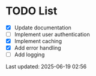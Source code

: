 # TODO List

- [x] Update documentation
- [ ] Implement user authentication
- [x] Implement caching
- [x] Add error handling
- [ ] Add logging

Last updated: 2025-06-19 02:56
